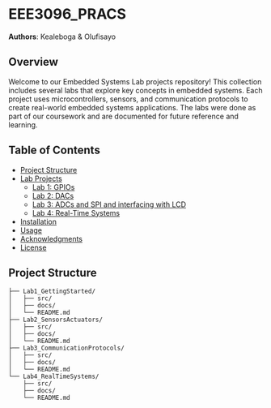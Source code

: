 # EEE3096_PRACS


**Authors**: Kealeboga & Olufisayo  

## Overview

Welcome to our Embedded Systems Lab projects repository! This collection includes several labs that explore key concepts in embedded systems. Each project uses microcontrollers, sensors, and communication protocols to create real-world embedded systems applications. The labs were done as part of our coursework and are documented for future reference and learning.

## Table of Contents

- [Project Structure](#project-structure)
- [Lab Projects](#lab-projects)
  - [Lab 1: GPIOs](#lab-1-getting-started)
  - [Lab 2: DACs](#lab-2-sensors-and-actuators)
  - [Lab 3: ADCs and SPI and interfacing with LCD](#lab-3-communication-protocols)
  - [Lab 4: Real-Time Systems](#lab-4-real-time-systems)
- [Installation](#installation)
- [Usage](#usage)
- [Acknowledgments](#acknowledgments)
- [License](#license)

## Project Structure

```plaintext
├── Lab1_GettingStarted/
│   ├── src/
│   ├── docs/
│   └── README.md
├── Lab2_SensorsActuators/
│   ├── src/
│   ├── docs/
│   └── README.md
├── Lab3_CommunicationProtocols/
│   ├── src/
│   ├── docs/
│   └── README.md
└── Lab4_RealTimeSystems/
    ├── src/
    ├── docs/
    └── README.md
